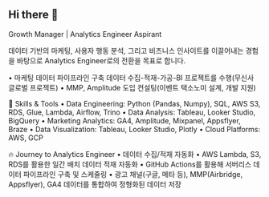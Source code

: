 ## Hi there 👋

Growth Manager | Analytics Engineer Aspirant

데이터 기반의 마케팅, 사용자 행동 분석, 그리고 비즈니스 인사이트를 이끌어내는 경험을 바탕으로 Analytics Engineer로의 전환을 목표로 합니다. 

•	마케팅 데이터 파이프라인 구축 데이터 수집-적재-가공-BI 프로젝트를 수행(무신사 글로벌 프로젝트)
•	MMP, Amplitude 도입 컨설팅(이벤트 택소노미 설계, 개발 지원)

🔧 Skills & Tools
	•	Data Engineering: Python (Pandas, Numpy), SQL, AWS S3, RDS, Glue, Lambda, Airflow, Trino
	•	Data Analysis: Tableau, Looker Studio, BigQuery
	•	Marketing Analytics: GA4, Amplitude, Mixpanel, Appsflyer, Braze
	•	Data Visualization: Tableau, Looker Studio, Plotly
	•	Cloud Platforms: AWS, GCP 

🔥 Journey to Analytics Engineer
	•	데이터 수집/적재 자동화
    •	AWS Lambda, S3, RDS를 활용한 일간 배치 데이터 적재 자동화
  	•	GitHub Actions를 활용해 서버리스 데이터 파이프라인 구축 및 스케줄링
  	•	광고 채널(구글, 메타 등), MMP(Airbridge, Appsflyer), GA4 데이터를 통합하여 정형화된 데이터 저장
